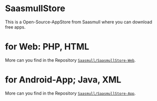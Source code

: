 # SaasmullStore

This is a Open-Source-AppStore from Saasmull where you can download free apps.

# for Web: PHP, HTML

More can you find in the Repository [`Saasmull/SaasmullStore-Web`](https://github.com/Saasmull/SaasmullStore-Web).

# for Android-App; Java, XML

More can you find in the Repository [`Saasmull/SaasmullStore-App`](https://github.com/Saasmull/SaasmullStore-App).
